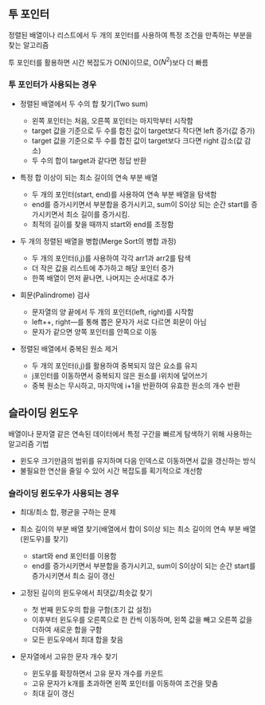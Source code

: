 ## 투 포인터

정렬된 배열이나 리스트에서 두 개의 포인터를 사용하여 특정 조건을 만족하는 부분을 찾는 알고리즘

투 포인터를 활용하면 시간 복잡도가 O(N)이므로, O($N^2$)보다 더 빠름

### 투 포인터가 사용되는 경우

- 정렬된 배열에서 두 수의 합 찾기(Two sum)
    - 왼쪽 포인터는 처음, 오른쪽 포인터는 마지막부터 시작함
    - target 값을 기준으로 두 수를 합친 값이 target보다 작다면 left 증가(값 증가)
    - target 값을 기준으로 두 수를 합친 값이 target보다 크다면 right 감소(값 감소)
    - 두 수의 합이 target과 같다면 정답 반환
- 특정 합 이상이 되는 최소 길이의 연속 부분 배열
    - 두 개의 포인터(start, end)를 사용하여 연속 부분 배열을 탐색함
    - end를 증가시키면서 부분합을 증가시키고, sum이 S이상 되는 순간 start를 증가시키면서 최소 길이를 증가시킴.
    - 최적의 길이를 찾을 때까지 start와 end를 조정함
    
- 두 개의 정렬된 배열을 병합(Merge Sort의 병합 과정)
    - 두 개의 포인터(i,j)를 사용하여 각각 arr1과 arr2를 탐색
    - 더 작은 값을 리스트에 추가하고 해당 포인터 증가
    - 한쪽 배열이 먼저 끝나면, 나머지는 순서대로 추가
- 회문(Palindrome) 검사
    - 문자열의 양 끝에서 두 개의 포인터(left, right)를 시작함
    - left++, right—를 통해 뽑은 문자가 서로 다르면 회문이 아님
    - 문자가 같으면 양쪽 포인터를 안쪽으로 이동
- 정렬된 배열에서 중복된 원소 제거
    - 두 개의 포인터(i,j)를 활용하여 중복되지 않은 요소를 유지
    - j포인터를 이동하면서 중복되지 않은 원소를 i위치에 덮어쓰기
    - 중복 원소는 무시하고, 마지막에 i+1을 반환하여 유효한 원소의 개수 반환

## 슬라이딩 윈도우

배열이나 문자열 같은 연속된 데이터에서 특정 구간을 빠르게 탐색하기 위해 사용하는 알고리즘 기법

- 윈도우 크기만큼의 범위를 유지하며 다음 인덱스로 이동하면서 값을 갱신하는 방식
- 불필요한 연산을 줄일 수 있어 시간 복잡도를 획기적으로 개선함

### 슬라이딩 윈도우가 사용되는 경우

- 최대/최소 합, 평균을 구하는 문제
    
    
- 최소 길이의 부분 배열 찾기(배열에서 합이 S이상 되는 최소 길이의 연속 부분 배열(윈도우)를 찾기)
    - start와 end 포인터를 이용함
    - end를 증가시키면서 부분합을 증가시키고, sum이 S이상이 되는 순간 start를 증가시키면서 최소 길이 갱신
- 고정된 길이의 윈도우에서 최댓값/최솟값 찾기
    - 첫 번째 윈도우의 합을 구함(초기 값 설정)
    - 이후부터 윈도우를 오른쪽으로 한 칸씩 이동하며, 왼쪽 값을 빼고 오른쪽 값을 더하여 새로운 합을 구함
    - 모든 윈도우에서 최대 합을 찾음
- 문자열에서 고유한 문자 개수 찾기
    - 윈도우를 확장하면서 고유 문자 개수를 카운트
    - 고유 문자가 k개를 초과하면 왼쪽 포인터를 이동하여 조건을 맞춤
    - 최대 길이 갱신